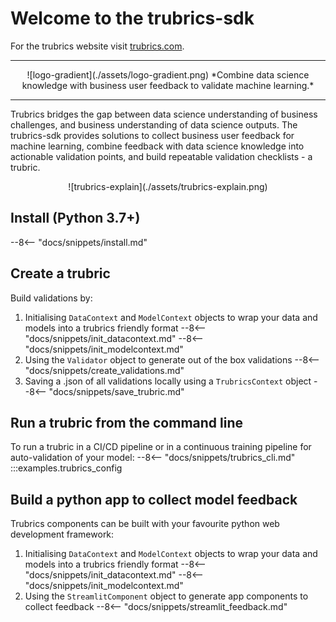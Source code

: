 # Welcome to the trubrics-sdk
For the trubrics website visit [trubrics.com](https://www.trubrics.com/home).

-------
<center>
![logo-gradient](./assets/logo-gradient.png)
*Combine data science knowledge with business user feedback to validate machine learning.*
</center>

-------

Trubrics bridges the gap between data science understanding of business challenges, and business understanding of data science outputs. The trubrics-sdk provides solutions to collect business user feedback for machine learning, combine feedback with data science knowledge into actionable validation points, and build repeatable validation checklists - a trubric.

<center>
![trubrics-explain](./assets/trubrics-explain.png)
</center>

## Install (Python 3.7+)
--8<-- "docs/snippets/install.md"

## Create a trubric
Build validations by:

1. Initialising `DataContext` and `ModelContext` objects to wrap your data and models into a trubrics friendly format
--8<-- "docs/snippets/init_datacontext.md"
--8<-- "docs/snippets/init_modelcontext.md"
2. Using the `Validator` object to generate out of the box validations
--8<-- "docs/snippets/create_validations.md"
3. Saving a .json of all validations locally using a `TrubricsContext` object
--8<-- "docs/snippets/save_trubric.md"

## Run a trubric from the command line
To run a trubric in a CI/CD pipeline or in a continuous training pipeline for auto-validation of your model:
--8<-- "docs/snippets/trubrics_cli.md"
:::examples.trubrics_config

## Build a python app to collect model feedback
Trubrics components can be built with your favourite python web development framework:

1. Initialising `DataContext` and `ModelContext` objects to wrap your data and models into a trubrics friendly format
--8<-- "docs/snippets/init_datacontext.md"
--8<-- "docs/snippets/init_modelcontext.md"
2. Using the `StreamlitComponent` object to generate app components to collect feedback
--8<-- "docs/snippets/streamlit_feedback.md"

